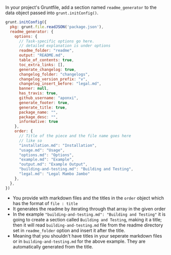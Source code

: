 In your project's Gruntfile, add a section named `readme_generator` to the data object passed into `grunt.initConfig()`.

```js
grunt.initConfig({
  pkg: grunt.file.readJSON('package.json'),
  readme_generator: {
    options: {
      // Task-specific options go here.
      // detailed explanation is under options
      readme_folder: "readme",
      output: "README.md",
      table_of_contents: true,
      toc_extra_links: [],
      generate_changelog: true,
      changelog_folder: "changelogs",
      changelog_version_prefix: "v",
      changelog_insert_before: "legal.md",
      banner: null,
      has_travis: true,
      github_username: "aponxi",
      generate_footer: true,
      generate_title: true,
      package_name: "",
      package_desc: "",
      informative: true
    },
    order: {
      // Title of the piece and the file name goes here
      // like so
      "installation.md": "Installation",
      "usage.md": "Usage",
      "options.md": "Options",
      "example.md": "Example",
      "output.md": "Example Output",
      "building-and-testing.md": "Building and Testing",
      "legal.md": "Legal Mambo Jambo"
    },
  },
})
```

- You provide with markdown files and the titles in the `order` object which has the format of `file : title`
- It generates the readme by iterating through that array in the given order
- In the example `"building-and-testing.md": "Building and Testing"` it is going to create a section called `Building and Testing`, making it a title; then it will read `building-and-testing.md` file from the readme directory set in `readme_folder` option and insert it after the title. 
- Meaning that you shouldn't have titles in your seperate markdown files or in `building-and-testing.md` for the above example. They are automatically generated from the title.
